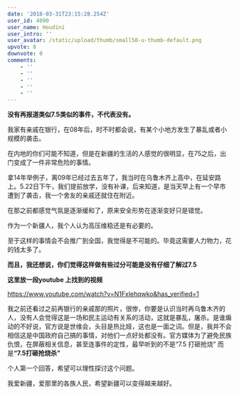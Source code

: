 ```yaml
---
date: '2018-03-31T23:15:28.254Z'
user_id: 4090
user_name: Houdini
user_intro: ''
user_avatar: /static/upload/thumb/small50-u-thumb-default.png
upvote: 8
downvote: 0
comments:
    - ''
    - ''
    - ''
    - ''
    - ''
---
```


<div><p><b>没有再报道类似7.5类似的事件，不代表没有。</b></p><p>我家有亲戚在银行，在08年后，时不时都会说，有某个小地方发生了暴乱或者小规模的袭击。</p><p>在内地的你们可能不知道，但是在新疆的生活的人感觉的很明显，在75之后，出门变成了一件非常危险的事情。</p><p>拿14年举例子，离09年已经过去五年了，我当时在乌鲁木齐上高中，在延安路上。5.22日下午，我们提前放学，没有补课，后来知道，是当天早上有一个早市遭到了袭击，我一个舍友的亲戚还就住在附近。</p><p>在那之前都感觉气氛是逐渐缓和了，原来安全形势在逐渐变好只是错觉。</p><p>作为一个新疆人，我个人认为高压维稳还是有必要的。</p><p>至于这样的事情会不会推广到全国，我觉得是不可能的。毕竟这需要人力物力，花的钱太多了。</p><p><b>而且，我还想说，你们觉得这样做有些过分可能是没有仔细了解过7.5&nbsp;&nbsp;</b></p><p><b>这里放一段youtube 上找到的视频&nbsp;</b></p><p><a rel="nofollow" href="https://web.archive.org:443/web/20181027093829/https://www.youtube.com/watch?v=N1Fxlehqwko&amp;has_verified=1">https://www.youtube.com/watch?v=N1Fxlehqwko&amp;has_verified=1</a></p><p>我之前还看过之前再银行的亲戚那的照片，很惨，你要是认识当时再乌鲁木齐的人，没有人会觉得这是一场和民主运动有关系的活动，这就是暴乱，屠杀。是谁煽动的不好说，官方说是世维会，头目是热比娅，这也是一面之词。但是，我并不会相信这是中国政府自己搞的事情，对他们一点好处都没有。官方媒体为了避免民族仇恨，在屏蔽相关信息，甚至连事件的定性，最早听到的不是“7.5 打砸抢烧” 而是<b>“7.5打砸抢烧杀”</b></p><p>个人第一个回答，希望可以理性探讨这个问题。</p><p>我爱新疆，爱那里的各族人民，希望新疆可以变得越来越好。<br></p></div>
